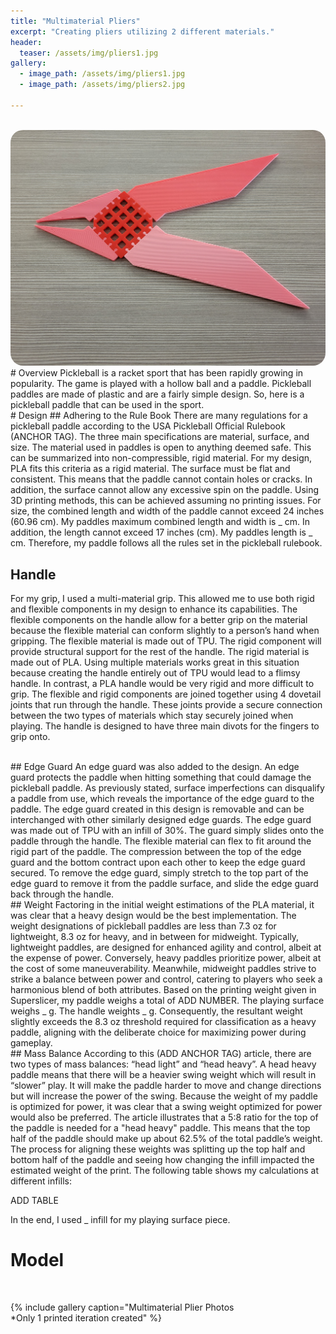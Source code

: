 ```yaml
---
title: "Multimaterial Pliers"
excerpt: "Creating pliers utilizing 2 different materials."
header:
  teaser: /assets/img/pliers1.jpg
gallery:
  - image_path: /assets/img/pliers1.jpg
  - image_path: /assets/img/pliers2.jpg
   
---
```


<br>
<img src="/assets/img/pliers1.jpg" style="border-radius: 20px;">

<br>
# Overview
Pickleball is a racket sport that has been rapidly growing in popularity. The game is played with a hollow ball and a paddle. Pickleball paddles are made of plastic and are a fairly simple design. So, here is a pickleball paddle that can be used in the sport.

<br>
# Design
## Adhering to the Rule Book
There are many regulations for a pickleball paddle according to the USA Pickleball Official Rulebook (ANCHOR TAG). The three main specifications are material, surface, and size. The material used in paddles is open to anything deemed safe. This can be summarized into non-compressible, rigid material. For my design, PLA fits this criteria as a rigid material. The surface must be flat and consistent. This means that the paddle cannot contain holes or cracks. In addition, the surface cannot allow any excessive spin on the paddle. Using 3D printing methods, this can be achieved assuming no printing issues. For size, the combined length and width of the paddle cannot exceed 24 inches (60.96 cm). My paddles maximum combined length and width is _ cm. In addition, the length cannot exceed 17 inches (cm). My paddles length is _ cm. Therefore, my paddle follows all the rules set in the pickleball rulebook.

<br>

## Handle
For my grip, I used a multi-material grip. This allowed me to use both rigid and flexible components in my design to enhance its capabilities. The flexible components on the handle allow for a better grip on the material because the flexible material can conform slightly to a person’s hand when gripping. The flexible material is made out of TPU. The rigid component will provide structural support for the rest of the handle. The rigid material is made out of PLA. Using multiple materials works great in this situation because creating the handle entirely out of TPU would lead to a flimsy handle. In contrast, a PLA handle would be very rigid and more difficult to grip. The flexible and rigid components are joined together using 4 dovetail joints that run through the handle. These joints provide a secure connection between the two types of materials which stay securely joined when playing. The handle is designed to have three main divots for the fingers to grip onto. 

<br>
## Edge Guard
An edge guard was also added to the design. An edge guard protects the paddle when hitting something that could damage the pickleball paddle. As previously stated, surface imperfections can disqualify a paddle from use, which reveals the importance of the edge guard to the paddle. The edge guard created in this design is removable and can be interchanged with other similarly designed edge guards. The edge guard was made out of TPU with an infill of 30%. The guard simply slides onto the paddle through the handle. The flexible material can flex to fit around the rigid part of the paddle. The compression between the top of the edge guard and the bottom contract upon each other to keep the edge guard secured. To remove the edge guard, simply stretch to the top part of the edge guard to remove it from the paddle surface, and slide the edge guard back through the handle.

<br>
## Weight
Factoring in the initial weight estimations of the PLA material, it was clear that a heavy design would be the best implementation. The weight designations of pickleball paddles are less than 7.3 oz for lightweight, 8.3 oz for heavy, and in between for midweight. Typically, lightweight paddles, are designed for enhanced agility and control, albeit at the expense of power. Conversely, heavy paddles prioritize power, albeit at the cost of some maneuverability. Meanwhile, midweight paddles strive to strike a balance between power and control, catering to players who seek a harmonious blend of both attributes. Based on the printing weight given in Superslicer, my paddle weighs a total of ADD NUMBER. The playing surface weighs _ g. The handle weights _ g. Consequently, the resultant weight slightly exceeds the 8.3 oz threshold required for classification as a heavy paddle, aligning with the deliberate choice for maximizing power during gameplay.

<br>
## Mass Balance
According to this (ADD ANCHOR TAG) article, there are two types of mass balances: “head light” and “head heavy”. A head heavy paddle means that there will be a heavier swing weight which will result in “slower” play. It will make the paddle harder to move and change directions but will increase the power of the swing. Because the weight of my paddle is optimized for power, it was clear that a swing weight optimized for power would also be preferred. The article illustrates that a 5:8 ratio for the top of the paddle is needed for a "head heavy" paddle. This means that the top half of the paddle should make up about 62.5% of the total paddle’s weight. The process for aligning these weights was splitting up the top half and bottom half of the paddle and seeing how changing the infill impacted the estimated weight of the print. The following table shows my calculations at different infills:

ADD TABLE

In the end, I used _ infill for my playing surface piece.


# Model


<br>


{% include gallery caption="Multimaterial Plier Photos
<br>*Only 1 printed iteration created" %}


